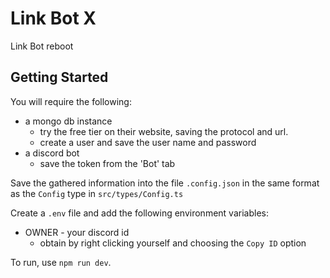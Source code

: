 # Link Bot X

Link Bot reboot

## Getting Started

You will require the following:
  - a mongo db instance
    - try the free tier on their website, saving the protocol and url.
    - create a user and save the user name and password
  - a discord bot
    - save the token from the 'Bot' tab

Save the gathered information into the file `.config.json` in the same format as the `Config` type in `src/types/Config.ts`

Create a `.env` file and add the following environment variables:
  - OWNER - your discord id
    - obtain by right clicking yourself and choosing the `Copy ID` option

To run, use `npm run dev`.